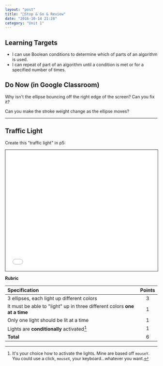 ```yaml
---
layout: "post"
title: "🚦Stop & Go & Review"
date: "2016-10-14 21:28"
category: "Unit 1"
---
```


## Learning Targets
- I can use Boolean conditions to determine which of  parts of an algorithm is used.
- I can repeat of part of an algorithm until a condition is met or for a specified number of times.

## Do Now (in Google Classroom)
Why isn't the ellipse bouncing off the right edge of the screen? Can you fix it?

Can you make the stroke weight change as the ellipse moves?

<script type="text/p5" data-autoplay data-preview-width="400" data-preview-height="">
var x;
var y;
var xDirection = 1;
var yDirection = 1;
var speed = 10;

function setup() {
  createCanvas(windowWidth, windowHeight)
  x = random(0, width)
  y = random(0, height)
}

function draw() {

  background('#29BEEA')
  strokeWeight(3)
  stroke('#FFF400')
  // strokeWeight(5)
  fill('#FF4396')
  ellipse(x, y, 25, 25)

  x = x + xDirection * speed
  y = y + yDirection * speed
  if (x >= width + 250 || x <= 0) {
    xDirection = -xDirection
  } else if (y >= height || y <= 0) {
    yDirection = -yDirection
  }
}
</script>

---

## Traffic Light

Create this "traffic light" in p5:

<iframe src="{{ site.baseurl }}/Code_Examples/TrafficLight" width="100%" height="400px" style="border:solid 1px"></iframe>

**Rubric**

| Specification                                                             | Points |
|:--------------------------------------------------------------------------|:------:|
| 3 ellipses, each light up different colors                                |   3    |
| It must be able to "light" up in three different colors **one at a time** |   1    |
| Only one light should be lit at a time                                    |   1    |
| Lights are **conditionally** activated[^1]                                |   1    |
| **Total**                                                                 |   6    |




[^1]: It's your choice how to activate the lights. Mine are based off `mouseY`. You could use a click, `mouseX`, your keyboard...whatever you want.
